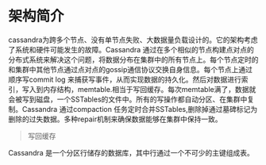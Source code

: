 # 架构简介
cassandra为跨多个节点、没有单节点失败、大数据量负载设计的。它的架构考虑了系统和硬件可能发生的故障。Cassandra 通过在多个相似的节点构建点对点的分布式系统来解决这个问题，将数据分布在集群中的所有节点上。每个节点定时的和集群中其他节点通过点对点的gossip通信协议交换自身信息。每个节点上通过顺序写commit log 来捕获写事件，从而实现数据的持久化。然后对数据进行索引，写入到内存结构，memtable.相当于写回缓存。每次memtable满了，数据就会被写到磁盘，一个SSTables的文件中。所有的写操作都自动分区、在集群中复制。Cassandra 通过compaction 任务定时合并SSTables,删除掉通过墓碑标记为删除的过失数据。多种repair机制来确保数据能够在集群中保持一致。

> 写回缓存

Cassandra 是一个分区行储存的数据库，其中行通过一个不可少的主键组成表。

